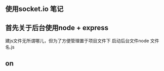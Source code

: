 ## 使用socket.io 笔记

## 首先关于后台使用node + express
   建js文件无所谓哪儿，但为了方便管理置于项目文件下  启动后台文件node 文件名.js


## on